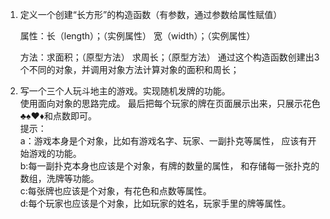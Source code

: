 1. 定义一个创建“长方形”的构造函数（有参数，通过参数给属性赋值）

    属性：长（length）；（实例属性）
    	 宽（width）；（实例属性）
    	 
    方法：求面积；（原型方法）
    	  求周长；（原型方法）
通过这个构造函数创建出3个不同的对象，并调用对象方法计算对象的面积和周长；

2. 写一个三个人玩斗地主的游戏。实现随机发牌的功能。  
    使用面向对象的思路完成。
    最后把每个玩家的牌在页面展示出来，只展示花色♣️♠️♥️♦️和点数即可。      
    提示：      
   a：游戏本身是个对象，比如有游戏名字、玩家、一副扑克等属性，
       应该有开始游戏的功能。    
   b:每一副扑克本身也应该是个对象，有牌的数量的属性，
       和存储每一张扑克的数组，洗牌等功能。     
   c:每张牌也应该是个对象，有花色和点数等属性。     
   d:每个玩家也应该是个对象，比如玩家的姓名，玩家手里的牌等属性。

